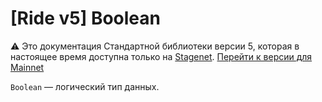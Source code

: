 # [Ride v5] Boolean

:warning: Это документация Стандартной библиотеки версии 5, которая в настоящее время доступна только на [Stagenet](/ru/blockchain/blockchain-network/). [Перейти к версии для Mainnet](/ru/ride/data-types/boolean)

`Boolean` — логический тип данных.
